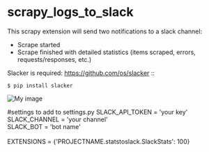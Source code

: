 # scrapy_logs_to_slack
This scrapy extension will send two notifications to a slack channel:<br>
  - Scrape started<br>
  - Scrape finished with detailed statistics (items scraped, errors, requests/responses, etc.)<br>

Slacker is required: https://github.com/os/slacker
::

    $ pip install slacker

![My image](https://raw.githubusercontent.com/ericvalente/scrapy_logs_to_slack/master/slack_example.png)

#settings to add to settings.py
SLACK_API_TOKEN = 'your key' <br>
SLACK_CHANNEL = 'your channel' <br>
SLACK_BOT = 'bot name' <br>
<br>
EXTENSIONS = {'PROJECTNAME.statstoslack.SlackStats': 100}


